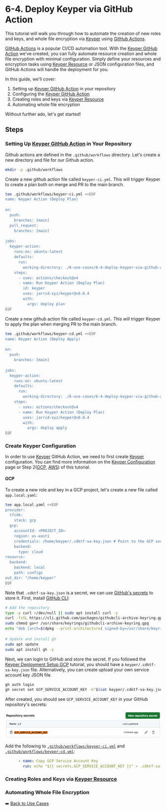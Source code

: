 # 6-4. Deploy Keyper via GitHub Action

This tutorial will walk you through how to automate the creation of new roles and keys, and whole file encryption via [Keyper](https://jarrid.xyz/keyper) using [GitHub Actions](https://docs.github.com/en/actions).

[GitHub Actions](https://docs.github.com/en/actions) is a popular CI/CD automation tool. With the [Keyper GitHub Action](https://github.com/marketplace/actions/keyper-action) we've created, you can fully automate resource creation and whole file encryption with minimal configuration. Simply define your resources and encryption tasks using [Keyper Resource](https://jarrid.xyz/keyper/resource/) or JSON configuration files, and GitHub Actions will handle the deployment for you.

In this guide, we'll cover:

1. Setting up [Keyper GitHub Action](https://github.com/marketplace/actions/keyper-action) in your repository
2. Configuring the [Keyper GitHub Action](https://github.com/marketplace/actions/keyper-action)
3. Creating roles and keys via [Keyper Resource](https://jarrid.xyz/keyper/resource/)
4. Automating whole file encryption

Without further ado, let's get started!

## Steps

### Setting Up [Keyper GitHub Action](https://github.com/marketplace/actions/keyper-action) in Your Repository

Github actions are defined in the `.github/workflows` directory. Let's create a new directory and file for our Github action.

```sh {"cwd":"../../","id":"01J89JFBT83EN3MEZR8M5YCT0R"}
mkdir -p .github/workflows
```

Create a new github action file called `keyper-ci.yml`. This will trigger Keyper to create a plan both on merge and PR to the main branch.

```sh {"cwd":"../../","id":"01J8BNZXMK7R6QX1XSZJGBW294"}
tee .github/workflows/keyper-ci.yml <<EOF
name: Keyper Action (Deploy Plan)

on:
  push:
    branches: [main]
  pull_request:
    branches: [main]

jobs:
  keyper-action:
    runs-on: ubuntu-latest
    defaults:
      run:
        working-directory: ./6-use-cases/6-4-deploy-keyper-via-github-action/ # modify this
    steps:
      - uses: actions/checkout@v4
      - name: Run Keyper Action (Deploy Plan)
        id: keyper
        uses: jarrid-xyz/keyper@v0.0.4
        with:
          args: deploy plan
EOF
```

Create a new github action file called `keyper-cd.yml`. This will trigger Keyper to apply the plan when merging PR to the main branch.

```sh {"cwd":"../../","id":"01J8BNZXMK7R6QX1XSZNPXEH1B"}
tee .github/workflows/keyper-cd.yml <<EOF
name: Keyper Action (Deploy Apply)

on:
  push:
    branches: [main]

jobs:
  keyper-action:
    runs-on: ubuntu-latest
    defaults:
      run:
        working-directory: ./6-use-cases/6-4-deploy-keyper-via-github-action/ # modify this
    steps:
      - uses: actions/checkout@v4
      - name: Run Keyper Action (Deploy Plan)
        uses: jarrid-xyz/keyper@v0.0.4
        with:
          args: deploy apply
EOF
```

### Create Keyper Configuration

In order to use [Keyper](https://jarrid.xyz/keyper) GitHub Action, we need to first create [Keyper](https://jarrid.xyz/keyper) configuration. You can find more information on the [Keyper Configuration](https://jarrid.xyz/keyper/configuration/) page or Step 2([GCP](../../2-create-app-configuration-and-credentials-gcp/README.md), [AWS](../../2-create-app-configuration-and-credentials-aws/README.md)) of this tutorial.

#### GCP

To create a new role and key in a GCP project, let's create a new file called `app.local.yaml`:

```sh {"id":"01J8BZG51NVH7H0P1MF14QYAFP"}
tee app.local.yaml <<EOF
provider:
  tfcdk:
    stack: gcp
  gcp:
    accountId: <PROJECT_ID>
    region: us-east1
    credentials: /home/keyper/.cdktf-sa-key.json # Point to the GCP service account key JSON file
    backend:
      type: cloud
resource:
  backend:
    backend: local
    path: configs
out_dir: "/home/keyper"
EOF
```

Note that `.cdktf-sa-key.json` is a secret, we can use [GitHub's secrets](https://docs.github.com/en/actions/security-guides/encrypted-secrets) to store it. First, install [GitHub CLI](https://cli.github.com/):

```sh 
# Add the repository
type -p curl >/dev/null || sudo apt install curl -y
curl -fsSL https://cli.github.com/packages/githubcli-archive-keyring.gpg | sudo dd of=/usr/share/keyrings/githubcli-archive-keyring.gpg
sudo chmod go+r /usr/share/keyrings/githubcli-archive-keyring.gpg
echo "deb [arch=$(dpkg --print-architecture) signed-by=/usr/share/keyrings/githubcli-archive-keyring.gpg] https://cli.github.com/packages stable main" | sudo tee /etc/apt/sources.list.d/github-cli.list > /dev/null

# Update and install gh
sudo apt update
sudo apt install gh -y
```

Next, we can login to GitHub and store the secret. If you followed the [Keyper Deployment Setup GCP](../../2-create-app-configuration-and-credentials-gcp/README.md) tutorial, you should have a `keyper/.cdktf-sa-key.json` file. Alternatively, you can create upload your own service account key JSON file.

```sh {"cwd":"../../"}
gh auth login
gh secret set GCP_SERVICE_ACCOUNT_KEY -b"$(cat keyper/.cdktf-sa-key.json)" # Modify the file name to use your own key
```

After created, you should see `GCP_SERVICE_ACCOUNT_KEY` in your GitHub repository's secrets:

![GitHub Repository Secrets](./github-repository-secrets.png)

Add the following to [`.github/workflows/keyper-ci.yml`](./.github/workflows/keyper-ci.yml) and [`.github/workflows/keyper-cd.yml`](./.github/workflows/keyper-cd.yml):

```yml
      - name: Copy GCP Service Account Key
        run: echo "${{ secrets.GCP_SERVICE_ACCOUNT_KEY }}" > .cdktf-sa-key.json
```

### Creating Roles and Keys via [Keyper Resource](https://jarrid.xyz/keyper/resource/)

### Automating Whole File Encryption

➡️ [Back to Use Cases](../README.md)